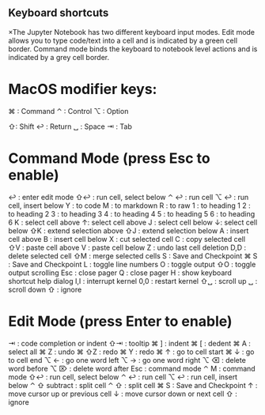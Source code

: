 Keyboard shortcuts
--------------------
×The Jupyter Notebook has two different keyboard input modes. Edit mode allows you to type code/text into a cell and is indicated by a green cell border. Command mode binds the keyboard to notebook level actions and is indicated by a grey cell border.

# MacOS modifier keys:
⌘ : Command
⌃ : Control
⌥ : Option

⇧: Shift
↩ : Return
␣ : Space
⇥ : Tab

# Command Mode (press Esc to enable)
↩ : enter edit mode
⇧↩ : run cell, select below
⌃ ↩ : run cell
⌥ ↩ : run cell, insert below
Y : to code
M : to markdown
R : to raw
1 : to heading 1
2 : to heading 2
3 : to heading 3
4 : to heading 4
5 : to heading 5
6 : to heading 6
K : select cell above
↑: select cell above
J : select cell below
↓: select cell below
⇧K : extend selection above
⇧J : extend selection below
A : insert cell above
B : insert cell below
X : cut selected cell
C : copy selected cell
⇧V : paste cell above
V : paste cell below
Z : undo last cell deletion
D,D : delete selected cell
⇧M : merge selected cells
S : Save and Checkpoint
⌘ S : Save and Checkpoint
L : toggle line numbers
O : toggle output
⇧O : toggle output scrolling
Esc : close pager
Q : close pager
H : show keyboard shortcut help dialog
I,I : interrupt kernel
0,0 : restart kernel
⇧␣ : scroll up
␣ : scroll down
⇧ : ignore

# Edit Mode (press Enter to enable)
⇥ : code completion or indent
⇧⇥ : tooltip
⌘ ] : indent
⌘ [ : dedent
⌘ A : select all
⌘ Z : undo
⌘ ⇧Z : redo
⌘ Y : redo
⌘ ↑ : go to cell start
⌘ ↓ : go to cell end
⌥ ← : go one word left
⌥ → : go one word right
⌥ ⌫ : delete word before
⌥ ⌦ : delete word after
Esc : command mode
⌃ M : command mode
⇧↩ : run cell, select below
⌃ ↩ : run cell
⌥ ↩ : run cell, insert below
⌃ ⇧ subtract : split cell
⌃ ⇧ : split cell
⌘ S : Save and Checkpoint
↑ : move cursor up or previous cell
↓ : move cursor down or next cell
⇧ : ignore

